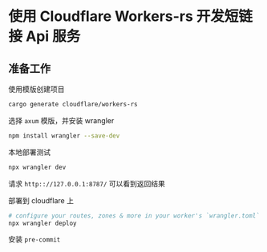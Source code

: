 # 使用 Cloudflare Workers-rs 开发短链接 Api 服务

## 准备工作
使用模版创建项目

```bash
cargo generate cloudflare/workers-rs
```

选择 `axum` 模版，并安装 wrangler

```bash
npm install wrangler --save-dev
```

本地部署测试

```bash
npx wrangler dev
```
请求 `http:://127.0.0.1:8787/` 可以看到返回结果

部署到 cloudflare 上

```bash
# configure your routes, zones & more in your worker's `wrangler.toml` file
npx wrangler deploy
```
安装 `pre-commit`
